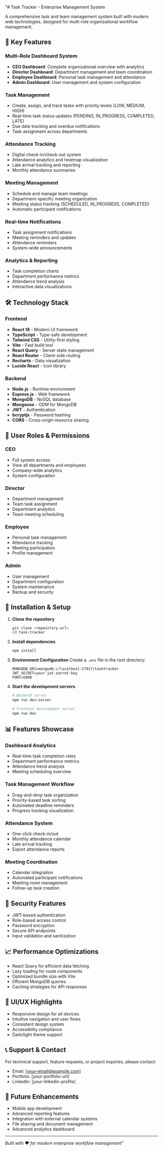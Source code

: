 "# Task Tracker - Enterprise Management System

A comprehensive task and team management system built with modern web technologies, designed for multi-role organizational workflow management.

## 🚀 Key Features

### Multi-Role Dashboard System
- **CEO Dashboard**: Complete organizational overview with analytics
- **Director Dashboard**: Department management and team coordination
- **Employee Dashboard**: Personal task management and attendance
- **Admin Dashboard**: User management and system configuration

### Task Management
- Create, assign, and track tasks with priority levels (LOW, MEDIUM, HIGH)
- Real-time task status updates (PENDING, IN_PROGRESS, COMPLETED, LATE)
- Due date tracking and overdue notifications
- Task assignment across departments

### Attendance Tracking
- Digital check-in/check-out system
- Attendance analytics and heatmap visualization
- Late arrival tracking and reporting
- Monthly attendance summaries

### Meeting Management
- Schedule and manage team meetings
- Department-specific meeting organization
- Meeting status tracking (SCHEDULED, IN_PROGRESS, COMPLETED)
- Automatic participant notifications

### Real-time Notifications
- Task assignment notifications
- Meeting reminders and updates
- Attendance reminders
- System-wide announcements

### Analytics & Reporting
- Task completion charts
- Department performance metrics
- Attendance trend analysis
- Interactive data visualizations

## 🛠️ Technology Stack

### Frontend
- **React 18** - Modern UI framework
- **TypeScript** - Type-safe development
- **Tailwind CSS** - Utility-first styling
- **Vite** - Fast build tool
- **React Query** - Server state management
- **React Router** - Client-side routing
- **Recharts** - Data visualization
- **Lucide React** - Icon library

### Backend
- **Node.js** - Runtime environment
- **Express.js** - Web framework
- **MongoDB** - NoSQL database
- **Mongoose** - ODM for MongoDB
- **JWT** - Authentication
- **bcryptjs** - Password hashing
- **CORS** - Cross-origin resource sharing

## 📱 User Roles & Permissions

### CEO
- Full system access
- View all departments and employees
- Company-wide analytics
- System configuration

### Director
- Department management
- Team task assignment
- Department analytics
- Team meeting scheduling

### Employee
- Personal task management
- Attendance tracking
- Meeting participation
- Profile management

### Admin
- User management
- Department configuration
- System maintenance
- Backup and security

## 🔧 Installation & Setup

1. **Clone the repository**
   ```bash
   git clone <repository-url>
   cd task-tracker
   ```

2. **Install dependencies**
   ```bash
   npm install
   ```

3. **Environment Configuration**
   Create a `.env` file in the root directory:
   ```
   MONGODB_URI=mongodb://localhost:27017/tasktracker
   JWT_SECRET=your-jwt-secret-key
   PORT=5000
   ```

4. **Start the development servers**
   ```bash
   # Backend server
   npm run dev:server
   
   # Frontend development server
   npm run dev
   ```

## 📊 Features Showcase

### Dashboard Analytics
- Real-time task completion rates
- Department performance metrics
- Attendance trend analysis
- Meeting scheduling overview

### Task Management Workflow
- Drag-and-drop task organization
- Priority-based task sorting
- Automated deadline reminders
- Progress tracking visualization

### Attendance System
- One-click check-in/out
- Monthly attendance calendar
- Late arrival tracking
- Export attendance reports

### Meeting Coordination
- Calendar integration
- Automated participant notifications
- Meeting room management
- Follow-up task creation

## 🔐 Security Features

- JWT-based authentication
- Role-based access control
- Password encryption
- Secure API endpoints
- Input validation and sanitization

## 📈 Performance Optimizations

- React Query for efficient data fetching
- Lazy loading for route components
- Optimized bundle size with Vite
- Efficient MongoDB queries
- Caching strategies for API responses

## 🎨 UI/UX Highlights

- Responsive design for all devices
- Intuitive navigation and user flows
- Consistent design system
- Accessibility compliance
- Dark/light theme support

## 📞 Support & Contact

For technical support, feature requests, or project inquiries, please contact:
- Email: [your-email@example.com]
- Portfolio: [your-portfolio-url]
- LinkedIn: [your-linkedin-profile]

## 🔄 Future Enhancements

- Mobile app development
- Advanced reporting features
- Integration with external calendar systems
- File sharing and document management
- Advanced analytics dashboard

---

*Built with ❤️ for modern enterprise workflow management*" 

